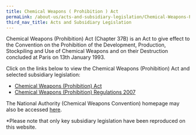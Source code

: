 ```yaml
---
title: Chemical Weapons ( Prohibition ) Act
permaLink: /about-us/acts-and-subsidiary-legislation/Chemical-Weapons-Prohibition-Act
third_nav_title: Acts and Subsidiary Legislation
---
```


Chemical Weapons (Prohibition) Act (Chapter 37B) is an Act to give effect to the Convention on the Prohibition of the Development, Production, Stockpiling and Use of Chemical Weapons and on their Destruction concluded at Paris on 13th January 1993.

Click on the links below to view the Chemical Weapons (Prohibition) Act and selected subsidiary legislation:

-   [Chemical Weapons (Prohibition) Act](https://sso.agc.gov.sg/Act/CWPA2000)
-   [Chemical Weapons (Prohibition) Regulations 2007](https://sso.agc.gov.sg/SL/CWPA2000-S669-2007?DocDate=20111101)

The National Authority (Chemical Weapons Convention) homepage may also be accessed [here](https://www.customs.gov.sg/businesses/chemical-weapons-convention/legislation).

*Please note that only key subsidiary legislation have been reproduced on this website.
